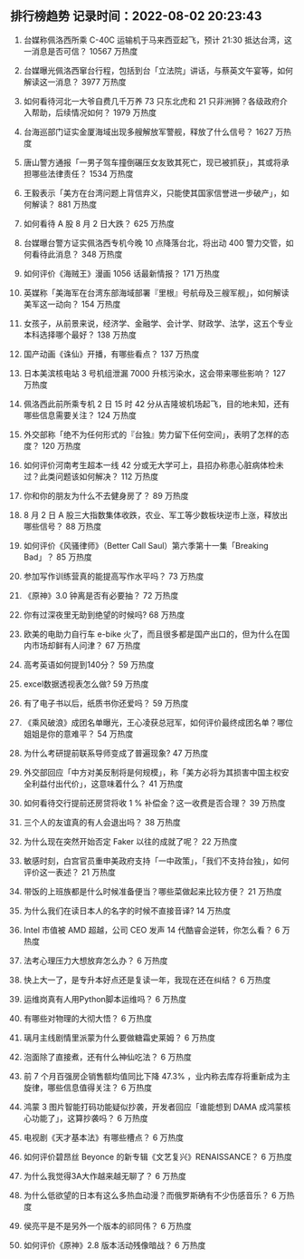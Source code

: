 
## 排行榜趋势 记录时间：2022-08-02 20:23:43
  
  1. 台媒称佩洛西所乘 C-40C 运输机于马来西亚起飞，预计 21:30 抵达台湾，这一消息是否可信？ 10567 万热度
    
  2. 台媒曝光佩洛西窜台行程，包括到台「立法院」讲话，与蔡英文午宴等，如何解读这一消息？ 3977 万热度
    
  3. 如何看待河北一大爷自费几千万养 73 只东北虎和 21 只非洲狮？各级政府介入帮助，后续情况如何？ 1979 万热度
    
  4. 台海巡部门证实金厦海域出现多艘解放军警舰，释放了什么信号？ 1627 万热度
    
  5. 唐山警方通报「一男子驾车撞倒碾压女友致其死亡，现已被抓获」，其或将承担哪些法律责任？ 1534 万热度
    
  6. 王毅表示「美方在台湾问题上背信弃义，只能使其国家信誉进一步破产」，如何解读？ 881 万热度
    
  7. 如何看待 A 股 8 月 2 日大跌？ 625 万热度
    
  8. 台媒曝台警方证实佩洛西专机今晚 10 点降落台北，将出动 400 警力交管，如何看待此消息？ 348 万热度
    
  9. 如何评价《海贼王》漫画 1056 话最新情报？ 171 万热度
    
  10. 英媒称「美海军在台湾东部海域部署『里根』号航母及三艘军舰」，如何解读美军这一动向？ 154 万热度
    
  11. 女孩子，从前景来说，经济学、金融学、会计学、财政学、法学，这五个专业本科选择哪个最好？ 138 万热度
    
  12. 国产动画《诛仙》开播，有哪些看点？ 137 万热度
    
  13. 日本美滨核电站 3 号机组泄漏 7000 升核污染水，这会带来哪些影响？ 127 万热度
    
  14. 佩洛西此前所乘专机 2 日 15 时 42 分从吉隆坡机场起飞，目的地未知，还有哪些信息需要关注？ 124 万热度
    
  15. 外交部称「绝不为任何形式的『台独』势力留下任何空间」，表明了怎样的态度？ 120 万热度
    
  16. 如何评价河南考生超本一线 42 分或无大学可上，县招办称患心脏病体检未过？此类问题该如何解决？ 112 万热度
    
  17. 你和你的朋友为什么不去健身房了？ 89 万热度
    
  18. 8 月 2 日 A 股三大指数集体收跌，农业、军工等少数板块逆市上涨，释放出哪些信号？ 88 万热度
    
  19. 如何评价《风骚律师》（Better Call Saul）第六季第十一集「Breaking Bad」？ 85 万热度
    
  20. 参加写作训练营真的能提高写作水平吗？ 73 万热度
    
  21. 《原神》3.0 钟离是否有必要抽？ 72 万热度
    
  22. 你有过深夜里无助到绝望的时候吗? 68 万热度
    
  23. 欧美的电助力自行车 e-bike 火了，而且很多都是国产出口的，但为什么在国内市场却鲜有人问津？ 67 万热度
    
  24. 高考英语如何提到140分？ 59 万热度
    
  25. excel数据透视表怎么做? 59 万热度
    
  26. 有了电子书以后，纸质书你还爱吗？ 59 万热度
    
  27. 《乘风破浪》成团名单曝光，王心凌获总冠军，如何评价最终成团名单？哪位姐姐是你的意难平？ 54 万热度
    
  28. 为什么考研提前联系导师变成了普遍现象? 47 万热度
    
  29. 外交部回应「中方对美反制将是何规模」，称「美方必将为其损害中国主权安全利益付出代价」，这意味着什么？ 41 万热度
    
  30. 如何看待交行提前还房贷将收 1 % 补偿金？这一收费是否合理？ 39 万热度
    
  31. 三个人的友谊真的有人会退出吗？ 38 万热度
    
  32. 为什么现在突然开始否定 Faker 以往的成就了呢？ 22 万热度
    
  33. 敏感时刻，白宫官员重申美政府支持「一中政策」，「我们不支持台独」，如何评价这一表述？ 21 万热度
    
  34. 带饭的上班族都是什么时候准备便当？哪些菜做起来比较方便？ 21 万热度
    
  35. 为什么我们在读日本人的名字的时候不直接音译? 14 万热度
    
  36. Intel 市值被 AMD 超越，公司 CEO 发声 14 代酷睿会逆转，你怎么看？ 6 万热度
    
  37. 法考心理压力大想放弃怎么办？ 6 万热度
    
  38. 快上大一了，是专升本好点还是复读一年，我现在还在纠结？ 6 万热度
    
  39. 运维岗真有人用Python脚本运维吗？ 6 万热度
    
  40. 有哪些对物理的大彻大悟？ 6 万热度
    
  41. 璃月主线剧情里派蒙为什么要做糖霜史莱姆？ 6 万热度
    
  42. 泡面除了直接煮，还有什么神仙吃法？ 6 万热度
    
  43. 前 7 个月百强房企销售额均值同比下降 47.3% ，业内称去库存将重新成为主旋律，哪些信息值得关注？ 6 万热度
    
  44. 鸿蒙 3 图片智能打码功能疑似抄袭，开发者回应「谁能想到 DAMA 成鸿蒙核心功能了」，这算抄袭吗？ 6 万热度
    
  45. 电视剧《天才基本法》有哪些槽点？ 6 万热度
    
  46. 如何评价碧昂丝 Beyonce 的新专辑《文艺复兴》RENAISSANCE？ 6 万热度
    
  47. 为什么我觉得3A大作越来越无聊了？ 6 万热度
    
  48. 为什么低欲望的日本有这么多热血动漫？而俄罗斯确有不少伤感音乐？ 6 万热度
    
  49. 侯亮平是不是另外一个版本的祁同伟？ 6 万热度
    
  50. 如何评价《原神》2.8 版本活动残像暗战？ 6 万热度
    